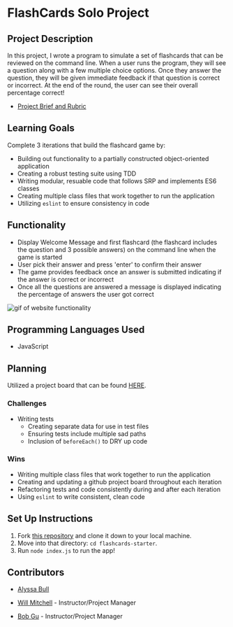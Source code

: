 # FlashCards Solo Project

## Project Description

In this project, I wrote a program to simulate a set of flashcards that can be reviewed on the command line. When a user runs the program, they will see a question along with a few multiple choice options. Once they answer the question, they will be given immediate feedback if that question is correct or incorrect. At the end of the round, the user can see their overall percentage correct! 

- [Project Brief and Rubric](https://frontend.turing.io/projects/flash-cards.html)

## Learning Goals

Complete 3 iterations that build the flashcard game by:

- Building out functionality to a partially constructed object-oriented application
- Creating a robust testing suite using TDD
- Writing modular, resuable code that follows SRP and implements ES6 classes
- Creating multiple class files that work together to run the application
- Utilizing `eslint` to ensure consistency in code 

## Functionality

- Display Welcome Message and first flashcard (the flashcard includes the question and 3 possible answers) on the command line when the game is started
- User pick their answer and press 'enter' to confirm their answer
- The game provides feedback once an answer is submitted indicating if the answer is correct or incorrect
- Once all the questions are answered a message is displayed indicating the percentage of answers the user got correct

![gif of website functionality]()

## Programming Languages Used

- JavaScript

## Planning

Utilized a project board that can be found [HERE](https://github.com/alyssabull/flashcards-starter/projects/1).

### Challenges

- Writing tests
  - Creating separate data for use in test files
  - Ensuring tests include multiple sad paths
  - Inclusion of `beforeEach()` to DRY up code

### Wins

- Writing multiple class files that work together to run the application
- Creating and updating a github project board throughout each iteration
- Refactoring tests and code consistently during and after each iteration
- Using `eslint` to write consistent, clean code

## Set Up Instructions

1. Fork [this repository](https://github.com/alyssabull/flashcards-starter) and clone it down to your local machine.
2. Move into that directory: `cd flashcards-starter`.
3. Run `node index.js` to run the app!

## Contributors

* [Alyssa Bull](https://github.com/alyssabull)

* [Will Mitchell](https://github.com/wvmitchell) - Instructor/Project Manager
* [Bob Gu](http://github.com/bobgu) - Instructor/Project Manager
